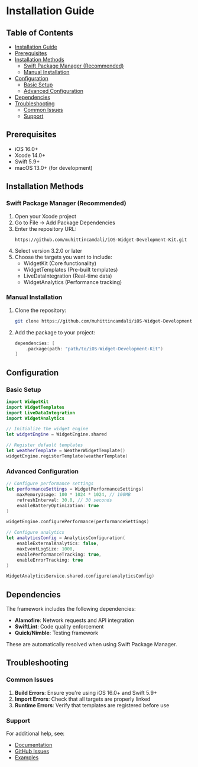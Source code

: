 # Installation Guide

<!-- TOC START -->
## Table of Contents
- [Installation Guide](#installation-guide)
- [Prerequisites](#prerequisites)
- [Installation Methods](#installation-methods)
  - [Swift Package Manager (Recommended)](#swift-package-manager-recommended)
  - [Manual Installation](#manual-installation)
- [Configuration](#configuration)
  - [Basic Setup](#basic-setup)
  - [Advanced Configuration](#advanced-configuration)
- [Dependencies](#dependencies)
- [Troubleshooting](#troubleshooting)
  - [Common Issues](#common-issues)
  - [Support](#support)
<!-- TOC END -->


## Prerequisites

- iOS 16.0+
- Xcode 14.0+
- Swift 5.9+
- macOS 13.0+ (for development)

## Installation Methods

### Swift Package Manager (Recommended)

1. Open your Xcode project
2. Go to File → Add Package Dependencies
3. Enter the repository URL:
   ```
   https://github.com/muhittincamdali/iOS-Widget-Development-Kit.git
   ```
4. Select version 3.2.0 or later
5. Choose the targets you want to include:
   - WidgetKit (Core functionality)
   - WidgetTemplates (Pre-built templates)
   - LiveDataIntegration (Real-time data)
   - WidgetAnalytics (Performance tracking)

### Manual Installation

1. Clone the repository:
   ```bash
   git clone https://github.com/muhittincamdali/iOS-Widget-Development-Kit.git
   ```

2. Add the package to your project:
   ```swift
   dependencies: [
       .package(path: "path/to/iOS-Widget-Development-Kit")
   ]
   ```

## Configuration

### Basic Setup

```swift
import WidgetKit
import WidgetTemplates
import LiveDataIntegration
import WidgetAnalytics

// Initialize the widget engine
let widgetEngine = WidgetEngine.shared

// Register default templates
let weatherTemplate = WeatherWidgetTemplate()
widgetEngine.registerTemplate(weatherTemplate)
```

### Advanced Configuration

```swift
// Configure performance settings
let performanceSettings = WidgetPerformanceSettings(
    maxMemoryUsage: 100 * 1024 * 1024, // 100MB
    refreshInterval: 30.0, // 30 seconds
    enableBatteryOptimization: true
)

widgetEngine.configurePerformance(performanceSettings)

// Configure analytics
let analyticsConfig = AnalyticsConfiguration(
    enableExternalAnalytics: false,
    maxEventLogSize: 1000,
    enablePerformanceTracking: true,
    enableErrorTracking: true
)

WidgetAnalyticsService.shared.configure(analyticsConfig)
```

## Dependencies

The framework includes the following dependencies:

- **Alamofire**: Network requests and API integration
- **SwiftLint**: Code quality enforcement
- **Quick/Nimble**: Testing framework

These are automatically resolved when using Swift Package Manager.

## Troubleshooting

### Common Issues

1. **Build Errors**: Ensure you're using iOS 16.0+ and Swift 5.9+
2. **Import Errors**: Check that all targets are properly linked
3. **Runtime Errors**: Verify that templates are registered before use

### Support

For additional help, see:
- [Documentation](Documentation/)
- [GitHub Issues](https://github.com/muhittincamdali/iOS-Widget-Development-Kit/issues)
- [Examples](Examples/) 